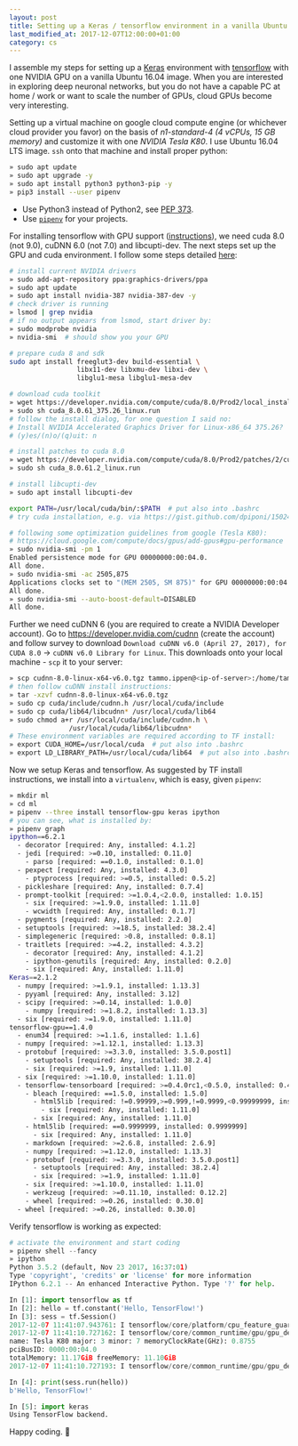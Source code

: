 ```yaml
---
layout: post
title: Setting up a Keras / tensorflow environment in a vanilla Ubuntu
last_modified_at: 2017-12-07T12:00:00+01:00
category: cs
---
```


I assemble my steps for setting up a [Keras](https://keras.io/) environment with [tensorflow](https://www.tensorflow.org/) with one NVIDIA GPU on a vanilla Ubuntu 16.04 image. When you are interested in exploring deep neuronal networks, but you do not have a capable PC at home / work or want to scale the number of GPUs, cloud GPUs become very interesting.<!--more-->

Setting up a virtual machine on google cloud compute engine (or whichever cloud provider you favor) on the basis of *n1-standard-4 (4 vCPUs, 15 GB memory)* and customize it with one *NVIDIA Tesla K80*. I use Ubuntu 16.04 LTS image. `ssh` onto that machine and install proper python:

```sh
» sudo apt update
» sudo apt upgrade -y
» sudo apt install python3 python3-pip -y
» pip3 install --user pipenv
```

* Use Python3 instead of Python2, see [PEP 373](https://www.python.org/dev/peps/pep-0373/).
* Use [`pipenv`](https://packaging.python.org/tutorials/managing-dependencies) for your projects.

For installing tensorflow with GPU support ([instructions](https://www.tensorflow.org/install/install_linux)), we need cuda 8.0 (not 9.0), cuDNN 6.0 (not 7.0) and libcupti-dev. The next steps set up the GPU and cuda environment. I follow some steps detailed [here](https://askubuntu.com/a/967333):

```sh
# install current NVIDIA drivers
» sudo add-apt-repository ppa:graphics-drivers/ppa
» sudo apt update
» sudo apt install nvidia-387 nvidia-387-dev -y
# check driver is running
» lsmod | grep nvidia
# if no output appears from lsmod, start driver by: 
» sudo modprobe nvidia
» nvidia-smi  # should show you your GPU

# prepare cuda 8 and sdk
sudo apt install freeglut3-dev build-essential \
                 libx11-dev libxmu-dev libxi-dev \
                 libglu1-mesa libglu1-mesa-dev

# download cuda toolkit
» wget https://developer.nvidia.com/compute/cuda/8.0/Prod2/local_installers/cuda_8.0.61_375.26_linux-run
» sudo sh cuda_8.0.61_375.26_linux.run
# follow the install dialog, for one question I said no:
# Install NVIDIA Accelerated Graphics Driver for Linux-x86_64 375.26?
# (y)es/(n)o/(q)uit: n

# install patches to cuda 8.0
» wget https://developer.nvidia.com/compute/cuda/8.0/Prod2/patches/2/cuda_8.0.61.2_linux-run
» sudo sh cuda_8.0.61.2_linux.run

# install libcupti-dev
» sudo apt install libcupti-dev

export PATH=/usr/local/cuda/bin/:$PATH  # put also into .bashrc
# try cuda installation, e.g. via https://gist.github.com/dpiponi/1502434

# following some optimization guidelines from google (Tesla K80):
# https://cloud.google.com/compute/docs/gpus/add-gpus#gpu-performance
» sudo nvidia-smi -pm 1
Enabled persistence mode for GPU 00000000:00:04.0.
All done.
» sudo nvidia-smi -ac 2505,875
Applications clocks set to "(MEM 2505, SM 875)" for GPU 00000000:00:04.0
All done.
» sudo nvidia-smi --auto-boost-default=DISABLED
All done.
```

Further we need cuDNN 6 (you are required to create a NVIDIA Developer account). Go to https://developer.nvidia.com/cudnn (create the account) and follow survey to download `Download cuDNN v6.0 (April 27, 2017), for CUDA 8.0` -> `cuDNN v6.0 Library for Linux`. This downloads onto your local machine - `scp` it to your server:

```sh
» scp cudnn-8.0-linux-x64-v6.0.tgz tammo.ippen@<ip-of-server>:/home/tammo.ippen
# then follow cuDNN install instructions:
» tar -xzvf cudnn-8.0-linux-x64-v6.0.tgz
» sudo cp cuda/include/cudnn.h /usr/local/cuda/include
» sudo cp cuda/lib64/libcudnn* /usr/local/cuda/lib64
» sudo chmod a+r /usr/local/cuda/include/cudnn.h \
               /usr/local/cuda/lib64/libcudnn*
# These environment variables are required according to TF install:
» export CUDA_HOME=/usr/local/cuda  # put also into .bashrc
» export LD_LIBRARY_PATH=/usr/local/cuda/lib64  # put also into .bashrc
```

Now we setup Keras and tensorflow. As suggested by TF install instructions, we install into a `virtualenv`, which is easy, given `pipenv`:

```sh
» mkdir ml
» cd ml
» pipenv --three install tensorflow-gpu keras ipython
# you can see, what is installed by:
» pipenv graph
ipython==6.2.1
  - decorator [required: Any, installed: 4.1.2]
  - jedi [required: >=0.10, installed: 0.11.0]
    - parso [required: ==0.1.0, installed: 0.1.0]
  - pexpect [required: Any, installed: 4.3.0]
    - ptyprocess [required: >=0.5, installed: 0.5.2]
  - pickleshare [required: Any, installed: 0.7.4]
  - prompt-toolkit [required: >=1.0.4,<2.0.0, installed: 1.0.15]
    - six [required: >=1.9.0, installed: 1.11.0]
    - wcwidth [required: Any, installed: 0.1.7]
  - pygments [required: Any, installed: 2.2.0]
  - setuptools [required: >=18.5, installed: 38.2.4]
  - simplegeneric [required: >0.8, installed: 0.8.1]
  - traitlets [required: >=4.2, installed: 4.3.2]
    - decorator [required: Any, installed: 4.1.2]
    - ipython-genutils [required: Any, installed: 0.2.0]
    - six [required: Any, installed: 1.11.0]
Keras==2.1.2
  - numpy [required: >=1.9.1, installed: 1.13.3]
  - pyyaml [required: Any, installed: 3.12]
  - scipy [required: >=0.14, installed: 1.0.0]
    - numpy [required: >=1.8.2, installed: 1.13.3]
  - six [required: >=1.9.0, installed: 1.11.0]
tensorflow-gpu==1.4.0
  - enum34 [required: >=1.1.6, installed: 1.1.6]
  - numpy [required: >=1.12.1, installed: 1.13.3]
  - protobuf [required: >=3.3.0, installed: 3.5.0.post1]
    - setuptools [required: Any, installed: 38.2.4]
    - six [required: >=1.9, installed: 1.11.0]
  - six [required: >=1.10.0, installed: 1.11.0]
  - tensorflow-tensorboard [required: >=0.4.0rc1,<0.5.0, installed: 0.4.0rc3]
    - bleach [required: ==1.5.0, installed: 1.5.0]
      - html5lib [required: !=0.99999,>=0.999,!=0.9999,<0.99999999, installed: 0.9999999]
        - six [required: Any, installed: 1.11.0]
      - six [required: Any, installed: 1.11.0]
    - html5lib [required: ==0.9999999, installed: 0.9999999]
      - six [required: Any, installed: 1.11.0]
    - markdown [required: >=2.6.8, installed: 2.6.9]
    - numpy [required: >=1.12.0, installed: 1.13.3]
    - protobuf [required: >=3.3.0, installed: 3.5.0.post1]
      - setuptools [required: Any, installed: 38.2.4]
      - six [required: >=1.9, installed: 1.11.0]
    - six [required: >=1.10.0, installed: 1.11.0]
    - werkzeug [required: >=0.11.10, installed: 0.12.2]
    - wheel [required: >=0.26, installed: 0.30.0]
  - wheel [required: >=0.26, installed: 0.30.0]
```

Verify tensorflow is working as expected:

```python
# activate the environment and start coding
» pipenv shell --fancy
» ipython
Python 3.5.2 (default, Nov 23 2017, 16:37:01)
Type 'copyright', 'credits' or 'license' for more information
IPython 6.2.1 -- An enhanced Interactive Python. Type '?' for help.

In [1]: import tensorflow as tf
In [2]: hello = tf.constant('Hello, TensorFlow!')
In [3]: sess = tf.Session()
2017-12-07 11:41:07.943761: I tensorflow/core/platform/cpu_feature_guard.cc:137] Your CPU supports instructions that this TensorFlow binary was not compiled to use: SSE4.1 SSE4.2 AVX AVX2 FMA
2017-12-07 11:41:10.727162: I tensorflow/core/common_runtime/gpu/gpu_device.cc:1030] Found device 0 with properties:
name: Tesla K80 major: 3 minor: 7 memoryClockRate(GHz): 0.8755
pciBusID: 0000:00:04.0
totalMemory: 11.17GiB freeMemory: 11.10GiB
2017-12-07 11:41:10.727193: I tensorflow/core/common_runtime/gpu/gpu_device.cc:1120] Creating TensorFlow device (/device:GPU:0) -> (device: 0, name: Tesla K80, pci bus id: 0000:00:04.0, compute capability: 3.7)

In [4]: print(sess.run(hello))
b'Hello, TensorFlow!'

In [5]: import keras
Using TensorFlow backend.
```

Happy coding. :tada:
